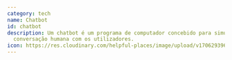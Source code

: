 ```yaml
---
category: tech
name: Chatbot
id: chatbot
description: Um chatbot é um programa de computador concebido para simular a
  conversação humana com os utilizadores.
icon: https://res.cloudinary.com/helpful-places/image/upload/v1706293966/chatbot_qow6ab.svg
---
```


